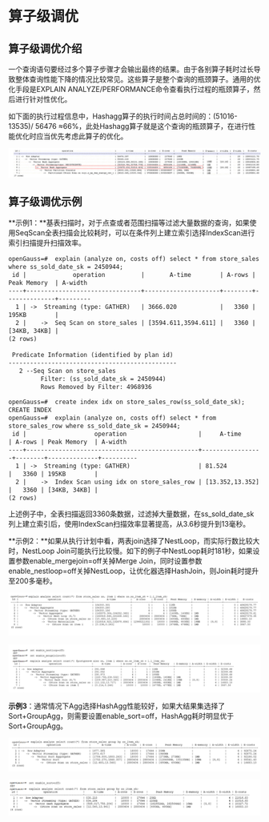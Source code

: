 # 算子级调优<a name="ZH-CN_TOPIC_0289900563"></a>

## 算子级调优介绍<a name="zh-cn_topic_0283137632_zh-cn_topic_0237121527_zh-cn_topic_0073253804_zh-cn_topic_0062578364_section1340508119330"></a>

一个查询语句要经过多个算子步骤才会输出最终的结果。由于各别算子耗时过长导致整体查询性能下降的情况比较常见。这些算子是整个查询的瓶颈算子。通用的优化手段是EXPLAIN ANALYZE/PERFORMANCE命令查看执行过程的瓶颈算子，然后进行针对性优化。

如下面的执行过程信息中，Hashagg算子的执行时间占总时间的：\(51016-13535\)/ 56476 ≈66%，此处Hashagg算子就是这个查询的瓶颈算子，在进行性能优化时应当优先考虑此算子的优化。

![](figures/zh-cn_image_0118861065.jpg)

## 算子级调优示例<a name="zh-cn_topic_0283137632_zh-cn_topic_0237121527_zh-cn_topic_0073253804_zh-cn_topic_0062578364_section22173273193836"></a>

**示例1：**基表扫描时，对于点查或者范围扫描等过滤大量数据的查询，如果使用SeqScan全表扫描会比较耗时，可以在条件列上建立索引选择IndexScan进行索引扫描提升扫描效率。

```
openGauss=#  explain (analyze on, costs off) select * from store_sales where ss_sold_date_sk = 2450944;
 id |             operation          |       A-time        | A-rows | Peak Memory  | A-width
----+--------------------------------+---------------------+--------+--------------+---------
  1 | ->  Streaming (type: GATHER)   | 3666.020            |   3360 | 195KB        |
  2 |    ->  Seq Scan on store_sales | [3594.611,3594.611] |   3360 | [34KB, 34KB] |
(2 rows)

 Predicate Information (identified by plan id) 
-----------------------------------------------
   2 --Seq Scan on store_sales
         Filter: (ss_sold_date_sk = 2450944)
         Rows Removed by Filter: 4968936
```

```
openGauss=#  create index idx on store_sales_row(ss_sold_date_sk);
CREATE INDEX
openGauss=#  explain (analyze on, costs off) select * from store_sales_row where ss_sold_date_sk = 2450944;
 id |                   operation                    |     A-time      | A-rows | Peak Memory  | A-width
----+------------------------------------------------+-----------------+--------+--------------+----------
  1 | ->  Streaming (type: GATHER)                   | 81.524          |   3360 | 195KB        |
  2 |    ->  Index Scan using idx on store_sales_row | [13.352,13.352] |   3360 | [34KB, 34KB] |
(2 rows)
```

上述例子中，全表扫描返回3360条数据，过滤掉大量数据，在ss\_sold\_date\_sk列上建立索引后，使用IndexScan扫描效率显著提高，从3.6秒提升到13毫秒。

**示例2：**如果从执行计划中看，两表join选择了NestLoop，而实际行数比较大时，NestLoop Join可能执行比较慢。如下的例子中NestLoop耗时181秒，如果设置参数enable\_mergejoin=off关掉Merge Join，同时设置参数enable\_nestloop=off关掉NestLoop，让优化器选择HashJoin，则Join耗时提升至200多毫秒。

![](figures/12-4-5-4-算子级调优(示例错乱调整1).png)

![](figures/12-4-5-4-算子级调优(示例错乱调整2).png)

**示例3**：通常情况下Agg选择HashAgg性能较好，如果大结果集选择了Sort+GroupAgg，则需要设置enable\_sort=off，HashAgg耗时明显优于Sort+GroupAgg。

![](figures/12-4-5-4-算子级调优(示例错乱调整示例3).png)

![](figures/12-4-5-4-算子级调优(示例错乱调整示例3-1).png)

